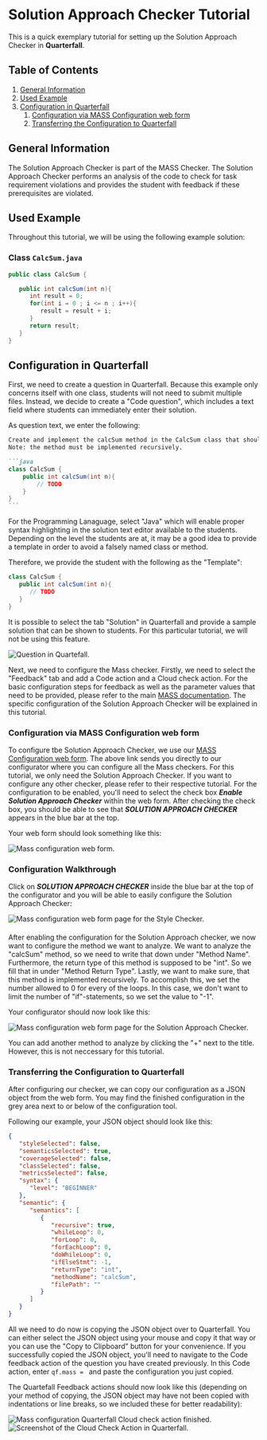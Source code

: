 # Solution Approach Checker Tutorial
This is a quick exemplary tutorial for setting up the Solution Approach Checker in **Quarterfall**.

## Table of Contents
1. [General Information](#solution-general-information)
2. [Used Example](#solution-used-example)
3. [Configuration in Quarterfall](#solution-config)
   1. [Configuration via MASS Configuration web form](#solution-from-website)
   2. [Transferring the Configuration to Quarterfall](#solution-transferring-to-quarterfall)

## <a id="solution-general-information"></a>General Information
The Solution Approach Checker is part of the MASS Checker.
The Solution Approach Checker performs an analysis of the code to check for task requirement violations and provides the student with feedback if these prerequisites are violated.

## <a id="solution-used-example"></a>Used Example
Throughout this tutorial, we will be using the following example solution:
### <a id="solution-class-CalcSum.java"></a>Class `CalcSum.java`

```java
public class CalcSum {

   public int calcSum(int n){
      int result = 0;
      for(int i = 0 ; i <= n ; i++){
         result = result + i;
      }
      return result;
   }
}
```

## <a id="solution-config"></a>Configuration in Quarterfall

First, we need to create a question in Quarterfall.
Because this example only concerns itself with one class, students will not need to submit multiple files.
Instead, we decide to create a "Code question", which includes a text field where students can immediately enter their solution.

As question text, we enter the following:

````markdown
Create and implement the calcSum method in the CalcSum class that should return the sum of n.
Note: the method must be implemented recursively.

```java
class CalcSum {
    public int calcSum(int n){
        // TODO
    }
}
```

````

For the Programming Lanaguage, select "Java" which will enable proper syntax highlighting in the solution text editor available to the students.
Depending on the level the students are at, it may be a good idea to provide a template in order to avoid a falsely named class or method.

Therefore, we provide the student with the following as the "Template":

```java
class CalcSum {
   public int calcSum(int n){
      // TODO  
   }
}
```

It is possible to select the tab "Solution" in Quarterfall and provide a sample solution that can be shown to students.
For this particular tutorial, we will not be using this feature.

![Question in Quartefall.](images/solution_qe_question.PNG)

Next, we need to configure the Mass checker.
Firstly, we need to select the "Feedback" tab and add a Code action and a Cloud check action.
For the basic configuration steps for feedback as well as the parameter values that need to be provided, please refer to the main [MASS documentation](/documentation).
The specific configuration of the Solution Approach Checker will be explained in this tutorial.

### <a id="solution-from-website"></a>Configuration via MASS Configuration web form
To configure tbe Solution Approach Checker, we use our [MASS Configuration web form](/configurator).
The above link sends you directly to our configurator where you can configure all the Mass checkers.
For this tutorial, we only need the Solution Approach Checker.
If you want to configure any other checker, please refer to their respective tutorial.
For the configuration to be enabled, you'll need to select the check box ***Enable Solution Approach Checker*** within the web form.
After checking the check box, you should be able to see that ***SOLUTION APPROACH CHECKER*** appears in the blue bar at the top.

Your web form should look something like this:

![Mass configuration web form.](images/solution_web-form-solution-enabled.PNG)

### <a id="solution-configuration-walkthrough"></a>Configuration Walkthrough

Click on ***SOLUTION APPROACH CHECKER*** inside the blue bar at the top of the configurator and you will be able to easily configure the Solution Approach Checker:

![Mass configuration web form page for the Style Checker.](images/solution_web-form-empty.PNG)

#### <a id="solution-exclude-by-type"></a>
After enabling the configuration for the Solution Approach checker, we now want to configure the method we want to analyze.
We want to analyze the "calcSum" method, so we need to write that down under "Method Name".
Furthermore, the return type of this method is supposed to be "int".
So we fill that in under "Method Return Type".
Lastly, we want to make sure, that this method is implemented recursively.
To accomplish this, we set the number allowed to 0 for every of the loops.
In this case, we don't want to limit the number of "if"-statements, so we set the value to "-1".

Your configurator should now look like this:

![Mass configuration web form page for the Solution Approach Checker.](images/solution_web-form_dafault_values.PNG)

You can add another method to analyze by clicking the "+" next to the title.
However, this is not neccessary for this tutorial.

### <a id="solution-transferring-to-quarterfall"></a>Transferring the Configuration to Quarterfall
After configuring our checker, we can copy our configuration as a JSON object from the web form.
You may find the finished configuration in the grey area next to or below of the configuration tool.

Following our example, your JSON object should look like this:

```json
{
   "styleSelected": false,
   "semanticsSelected": true,
   "coverageSelected": false,
   "classSelected": false,
   "metricsSelected": false,
   "syntax": {
      "level": "BEGINNER"
   },
   "semantic": {
      "semantics": [
         {
            "recursive": true,
            "whileLoop": 0,
            "forLoop": 0,
            "forEachLoop": 0,
            "doWhileLoop": 0,
            "ifElseStmt": -1,
            "returnType": "int",
            "methodName": "calcSum",
            "filePath": ""
         }
      ]
   }
}
```

All we need to do now is copying the JSON object over to Quarterfall.
You can either select the JSON object using your mouse and copy it that way or you can use the "Copy to Clipboard" button for your convenience.
If you successfully copied the JSON object, you'll need to navigate to the Code feedback action of the question you have created previously.
In this Code action, enter `qf.mass = ` and paste the configuration you just copied.

The Quartefall Feedback actions should now look like this (depending on your method of copying, the JSON object may have not been copied with indentations or line breaks, so we included these for better readability):

![Mass configuration Quarterfall Cloud check action finished.](images/solution_quarterfall-finished.png)
![Screenshot of the Cloud Check Action in Quarterfall.](images/quarterfall_cloudcheck-action.png)